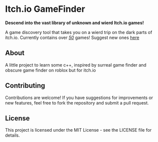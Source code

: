 # Itch.io GameFinder

**Descend into the vast library of unknown and wierd Itch.io games!**

A game discovery tool that takes you on a wierd trip on the dark parts of itch.io.
Currently contains over [*50*]([https://forms.gle/4oZ6AJjzVXNXdZcR6](https://drive.google.com/file/d/1bpRi9RBe6D38lBkKWD0Jz_VW-hkizNT5/view?usp=drive_link)) games!
Suggest new ones [here](https://forms.gle/4oZ6AJjzVXNXdZcR6)

## About
A little project to learn some c++, inspired by surreal game finder and obscure game finder on roblox but for itch.io

## Contributing
Contributions are welcome! If you have suggestions for improvements or new features, feel free to fork the repository and submit a pull request.

## License
This project is licensed under the MIT License - see the LICENSE file for details.
